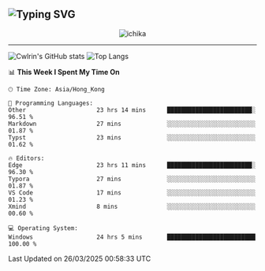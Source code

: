 ![Typing SVG](https://readme-typing-svg.demolab.com?font=Jost&size=24&pause=1000&color=7799EE&vCenter=true&multiline=true&random=false&width=435&height=100&lines=Hi+there;I'm+Sakurakouji+Nanaha;You+can+also+tell+me+Cwlrin%E2%98%86)
---
<p align="center">
  <img src="https://dlink.host/1drv/aHR0cHM6Ly8xZHJ2Lm1zL2kvYy9iZGU1MWU2MjVlZjhmY2M1L0VZa0hZVThWUnJGSHRIWVUxT1JwbVFjQllOU2t6cVNTVER0TXliYkNqOExhY1E_ZT10UUtFSkw.png" alt="ichika" border="0" />
</p>

---
![Cwlrin's GitHub stats](https://github-readme-stats.vercel.app/api?username=cwlrin&show_icons=true&theme=buefy)
![Top Langs](https://github-readme-stats.vercel.app/api/top-langs/?username=cwlrin&layout=compact&hide=html,css)

<!--START_SECTION:waka-->
📊 **This Week I Spent My Time On** 

```text
🕑︎ Time Zone: Asia/Hong_Kong

💬 Programming Languages: 
Other                    23 hrs 14 mins      ████████████████████████░   96.51 % 
Markdown                 27 mins             ░░░░░░░░░░░░░░░░░░░░░░░░░   01.87 % 
Typst                    23 mins             ░░░░░░░░░░░░░░░░░░░░░░░░░   01.62 % 

🔥 Editors: 
Edge                     23 hrs 11 mins      ████████████████████████░   96.30 % 
Typora                   27 mins             ░░░░░░░░░░░░░░░░░░░░░░░░░   01.87 % 
VS Code                  17 mins             ░░░░░░░░░░░░░░░░░░░░░░░░░   01.23 % 
Xmind                    8 mins              ░░░░░░░░░░░░░░░░░░░░░░░░░   00.60 % 

💻 Operating System: 
Windows                  24 hrs 5 mins       █████████████████████████   100.00 % 
```


 Last Updated on 26/03/2025 00:58:33 UTC
<!--END_SECTION:waka-->
